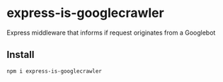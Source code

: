 # express-is-googlecrawler

Express middleware that informs if request originates from a Googlebot

## Install

```
npm i express-is-googlecrawler
```



